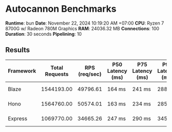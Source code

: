 # Autocannon Benchmarks

**Runtime**: bun
**Date**: November 22, 2024 10:19:20 AM +07:00
**CPU**: Ryzen 7 8700G w/ Radeon 780M Graphics
**RAM**: 24036.32 MB
**Connections**: 100
**Duration**: 30 seconds
**Pipelining**: 10

## Results

| Framework | Total Requests | RPS (req/sec) | P50 Latency (ms) | P75 Latency (ms) | P90 Latency (ms) | P99 Latency (ms) | Avg Latency (ms) | Min Latency (ms) | Max Latency (ms) |
| --------- | -------------- | ------------- | ---------------- | ---------------- | ---------------- | ---------------- | ---------------- | ---------------- | ---------------- |
| Blaze     | 1544193.00     | 49796.61      | 164 ms           | 241 ms           | 288 ms           | 374 ms           | 185.36 ms        | 48 ms            | 733 ms           |
| Hono      | 1564760.00     | 50574.01      | 163 ms           | 234 ms           | 285 ms           | 368 ms           | 183.69 ms        | 53 ms            | 654 ms           |
| Express   | 1069770.00     | 34665.26      | 247 ms           | 290 ms           | 345 ms           | 522 ms           | 236.04 ms        | 49 ms            | 962 ms           |
